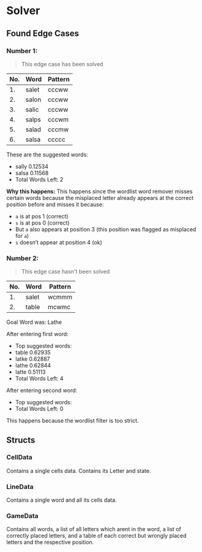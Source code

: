 # Solver

## Found Edge Cases

### Number 1:
> This edge case has been solved

| No. | Word  | Pattern |
| --- | ----- | ------- |
| 1.  | salet | cccww   |
| 2.  | salon | cccww   |
| 3.  | salic | cccww   |
| 4.  | salps | cccwm   |
| 5.  | salad | cccmw   |
| 6.  | salsa | ccccc   |

These are the suggested words:
- sally 0.12534
- salsa 0.11568
- Total Words Left: 2

**Why this happens:**
This happens since the wordlist word remover misses certain words because the misplaced letter already appears at the correct position before and misses it because:
- `a` is at pos 1 (correct)
- `s` is at pos 0 (correct)
- But `a` also appears at position 3 (this position was flagged as misplaced for `a`)
- `s` doesn’t appear at position 4 (ok)

### Number 2:
> This edge case hasn't been solved

| No. | Word  | Pattern |
| --- | ----- | ------- |
| 1.  | salet | wcmmm   |
| 2.  | table | mcwmc   |

Goal Word was: Lathe

After entering first word:

- Top suggested words:
- table      0.62935
- latke      0.62887
- lathe      0.62844
- latte      0.51113
- Total Words Left: 4

After entering second word:

- Top suggested words:
- Total Words Left: 0

This happens because the wordlist filter is too strict.

## Structs

### CellData
Contains a single cells data. Contains its Letter and state.

### LineData
Contains a single word and all its cells data.

### GameData
Contains all words, a list of all letters which arent in the word, a list of correctly placed letters, and a table of each correct but wrongly placed letters and the respective position.